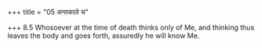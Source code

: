 +++
title = "05 अन्तकाले च"

+++
8.5 Whosoever at the time of death thinks only of Me, and thinking thus
leaves the body and goes forth, assuredly he will know Me.
